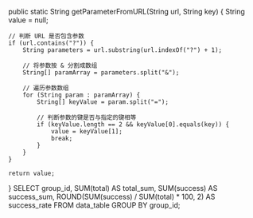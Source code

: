 public static String getParameterFromURL(String url, String key) {
    String value = null;
    
    // 判断 URL 是否包含参数
    if (url.contains("?")) {
        String parameters = url.substring(url.indexOf("?") + 1);
        
        // 将参数按 & 分割成数组
        String[] paramArray = parameters.split("&");
        
        // 遍历参数数组
        for (String param : paramArray) {
            String[] keyValue = param.split("=");
            
            // 判断参数的键是否与指定的键相等
            if (keyValue.length == 2 && keyValue[0].equals(key)) {
                value = keyValue[1];
                break;
            }
        }
    }
    
    return value;
}
SELECT 
    group_id,
    SUM(total) AS total_sum,
    SUM(success) AS success_sum,
    ROUND(SUM(success) / SUM(total) * 100, 2) AS success_rate
FROM 
    data_table
GROUP BY 
    group_id;
